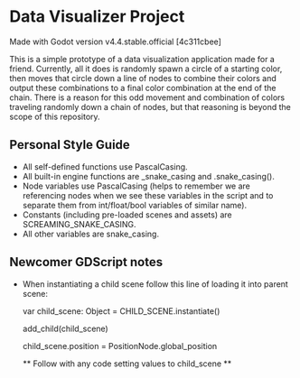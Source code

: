 # Data Visualizer Project
Made with Godot version v4.4.stable.official [4c311cbee]

This is a simple prototype of a data visualization application made for a friend. Currently, all it does is randomly spawn a circle of a starting color, then moves that circle down a line of nodes to combine their colors and output these combinations to a final color combination at the end of the chain. There is a reason for this odd movement and combination of colors traveling randomly down a chain of nodes, but that reasoning is beyond the scope of this repository.

## Personal Style Guide
- All self-defined functions use PascalCasing.
- All built-in engine functions are _snake_casing and .snake_casing().
- Node variables use PascalCasing (helps to remember we are referencing nodes
when we see these variables in the script and to separate them from 
int/float/bool variables of similar name).
- Constants (including pre-loaded scenes and assets) are SCREAMING_SNAKE_CASING.
- All other variables are snake_casing.

## Newcomer GDScript notes
- When instantiating a child scene follow this line of loading it into parent scene:
  
	var child_scene: Object = CHILD_SCENE.instantiate()

	add_child(child_scene)

	child_scene.position = PositionNode.global_position

	** Follow with any code setting values to child_scene **
